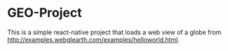# GEO-Project


This is a simple react-native project that loads a web view of a globe from http://examples.webglearth.com/examples/helloworld.html.
